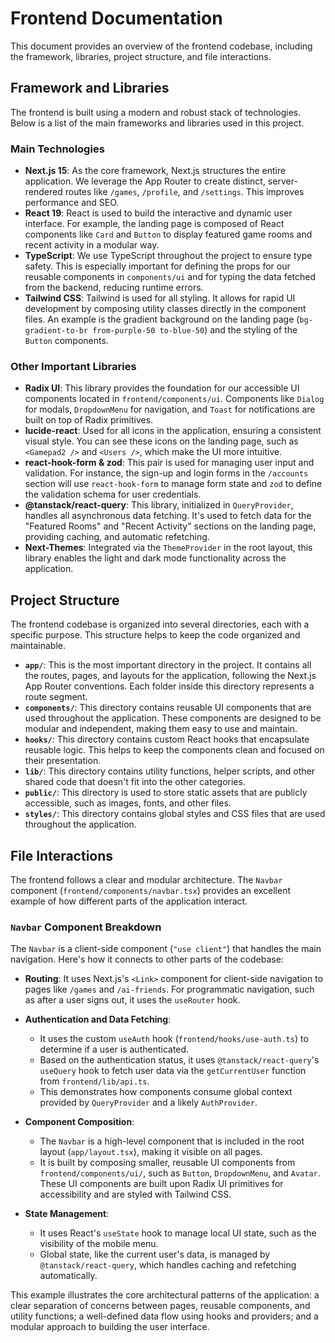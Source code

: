 # Frontend Documentation

This document provides an overview of the frontend codebase, including the framework, libraries, project structure, and file interactions.

## Framework and Libraries

The frontend is built using a modern and robust stack of technologies. Below is a list of the main frameworks and libraries used in this project.

### Main Technologies

- **Next.js 15**: As the core framework, Next.js structures the entire application. We leverage the App Router to create distinct, server-rendered routes like `/games`, `/profile`, and `/settings`. This improves performance and SEO.
- **React 19**: React is used to build the interactive and dynamic user interface. For example, the landing page is composed of React components like `Card` and `Button` to display featured game rooms and recent activity in a modular way.
- **TypeScript**: We use TypeScript throughout the project to ensure type safety. This is especially important for defining the props for our reusable components in `components/ui` and for typing the data fetched from the backend, reducing runtime errors.
- **Tailwind CSS**: Tailwind is used for all styling. It allows for rapid UI development by composing utility classes directly in the component files. An example is the gradient background on the landing page (`bg-gradient-to-br from-purple-50 to-blue-50`) and the styling of the `Button` components.

### Other Important Libraries

- **Radix UI**: This library provides the foundation for our accessible UI components located in `frontend/components/ui`. Components like `Dialog` for modals, `DropdownMenu` for navigation, and `Toast` for notifications are built on top of Radix primitives.
- **lucide-react**: Used for all icons in the application, ensuring a consistent visual style. You can see these icons on the landing page, such as `<Gamepad2 />` and `<Users />`, which make the UI more intuitive.
- **react-hook-form & zod**: This pair is used for managing user input and validation. For instance, the sign-up and login forms in the `/accounts` section will use `react-hook-form` to manage form state and `zod` to define the validation schema for user credentials.
- **@tanstack/react-query**: This library, initialized in `QueryProvider`, handles all asynchronous data fetching. It's used to fetch data for the "Featured Rooms" and "Recent Activity" sections on the landing page, providing caching, and automatic refetching.
- **Next-Themes**: Integrated via the `ThemeProvider` in the root layout, this library enables the light and dark mode functionality across the application.

## Project Structure

The frontend codebase is organized into several directories, each with a specific purpose. This structure helps to keep the code organized and maintainable.

- **`app/`**: This is the most important directory in the project. It contains all the routes, pages, and layouts for the application, following the Next.js App Router conventions. Each folder inside this directory represents a route segment.
- **`components/`**: This directory contains reusable UI components that are used throughout the application. These components are designed to be modular and independent, making them easy to use and maintain.
- **`hooks/`**: This directory contains custom React hooks that encapsulate reusable logic. This helps to keep the components clean and focused on their presentation.
- **`lib/`**: This directory contains utility functions, helper scripts, and other shared code that doesn't fit into the other categories.
- **`public/`**: This directory is used to store static assets that are publicly accessible, such as images, fonts, and other files.
- **`styles/`**: This directory contains global styles and CSS files that are used throughout the application.

## File Interactions

The frontend follows a clear and modular architecture. The `Navbar` component (`frontend/components/navbar.tsx`) provides an excellent example of how different parts of the application interact.

### `Navbar` Component Breakdown

The `Navbar` is a client-side component (`"use client"`) that handles the main navigation. Here's how it connects to other parts of the codebase:

- **Routing**: It uses Next.js's `<Link>` component for client-side navigation to pages like `/games` and `/ai-friends`. For programmatic navigation, such as after a user signs out, it uses the `useRouter` hook.

- **Authentication and Data Fetching**:
    - It uses the custom `useAuth` hook (`frontend/hooks/use-auth.ts`) to determine if a user is authenticated.
    - Based on the authentication status, it uses `@tanstack/react-query`'s `useQuery` hook to fetch user data via the `getCurrentUser` function from `frontend/lib/api.ts`.
    - This demonstrates how components consume global context provided by `QueryProvider` and a likely `AuthProvider`.

- **Component Composition**:
    - The `Navbar` is a high-level component that is included in the root layout (`app/layout.tsx`), making it visible on all pages.
    - It is built by composing smaller, reusable UI components from `frontend/components/ui/`, such as `Button`, `DropdownMenu`, and `Avatar`. These UI components are built upon Radix UI primitives for accessibility and are styled with Tailwind CSS.

- **State Management**:
    - It uses React's `useState` hook to manage local UI state, such as the visibility of the mobile menu.
    - Global state, like the current user's data, is managed by `@tanstack/react-query`, which handles caching and refetching automatically.

This example illustrates the core architectural patterns of the application: a clear separation of concerns between pages, reusable components, and utility functions; a well-defined data flow using hooks and providers; and a modular approach to building the user interface.
